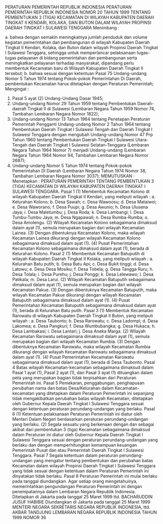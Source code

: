  PERATURAN PEMERINTAH REPUBLIK INDONESIA PERATURAN PEMERINTAH REPUBLIK INDONESIA NOMOR 20 TAHUN 1999 TENTANG PEMBENTUKAN 3 (TIGA) KECAMATAN DI WILAYAH KABUPATEN DAERAH TINGKAT II KENDARI, KOLAKA, DAN BUTON DALAM WILAYAH PROPINSI DAERAH TINGKAT I SULAWESI TENGGARA
Menimbang :

a. bahwa dengan semakin meningkatnya jumlah penduduk dan volume kegiatan pemerintahan dan pembangunan di wilayah Kabupaten Daerah Tingkat II Kendari, Kolaka, dan Buton dalam wilayah Propinsi Daerah Tingkat I Sulawesi Tenggara, sehingga untuk memperlancar pelaksanaan tugas-tugas pelayanan di bidang pemerintahan dan pembangunan serta meningkatkan pelayanan terhadap masyarakat, dipandang perlu membentuk Kecamatan baru di Wilayah Kabupaten Daerah Tingkat II tersebut;
b. bahwa sesuai dengan ketentuan Pasal 75 Undang-undang Nomor 5 Tahun 1974 tentang Pokok-pokok Pemerintahan Di Daerah, pembentukan Kecamatan harus ditetapkan dengan Peraturan Pemerintah;
Mengingat :

1. Pasal 5 ayat (2) Undang-Undang Dasar 1945;
2. Undang-undang Nomor 29 Tahun 1959 tentang Pembentukan Daerah-daerah Tingkat II di Sulawesi (Lembaran Negara Tahun 1959 Nomor 74, Tambahan Lembaran Negara Nomor 1822);
3. Undang-undang Nomor 13 Tahun 1964 tentang Penetapan Peraturan Pemerintah Pengganti Undang-undang Nomor 2 Tahun 1964 tentang Pembentukan Daerah Tingkat I Sulawesi Tengah dan Daerah Tingkat I Sulawesi Tenggara dengan mengubah Undang-undang Nomor 47 Prp Tahun 1960 tentang Pembentukan Daerah Tingkat I Sulawesi Utara-Tengah dan Daerah Tingkat I Sulawesi Selatan-Tenggara (Lembaran Negara Tahun 1964 Nomor 7) menjadi Undang-undang (Lembaran Negara Tahun 1964 Nomor 94, Tambahan Lembaran Negara Nomor 2687);
4. Undang-undang Nomor 5 Tahun 1974 tentang Pokok-pokok Pemerintahan Di Daerah (Lembaran Negara Tahun 1974 Nomor 38, Tambahan Lembaran Negara Nomor 3037);
MEMUTUSKAN :
 Menetapkan : PERATURAN PEMERINTAH TENTANG PEMBENTUKAN 3 (TIGA) KECAMATAN DI WILAYAH KABUPATEN DAERAH TINGKAT I SULAWESI TENGGARA.
Pasal 1
(1) Membentuk Kecamatan Kolono di wilayah Kabupaten Daerah Tingkat II Kendari, yang meliputi wilayah :
a. Kelurahan Kolono;
b. Desa Sawah;
c. Desa Wawoosu;
d. Desa Mataiwoi;
e. Desa Waworano;
f. Desa Puupi;
g. Desa Awunio;
h. Desa Ulusena Jaya;
i. Desa Maletumbu;
j. Desa Roda;
k. Desa Lambangi;
l. Desa Tumbu-Tumbu Jaya;
m. Desa Ngapawali;
n. Desa Rumba-Rumba;
o. Desa Amolengu.
(2) Wilayah Kecamatan Kolono sebagaimana dimaksud dalam ayat (1), semula merupakan bagian dari wilayah Kecamatan Lainea.
(3) Dengan dibentuknya Kecamatan Kolono, maka wilayah Kecamatan Lainea dikurangi dengan wilayah Kecamatan Kolono sebagaimana dimaksud dalam ayat (1).
(4) Pusat Pemerintahan Kecamatan Kolono sebagaimana dimaksud dalam ayat (1), berada di Kelurahan Kolono.
Pasal 2
(1) Membentuk Kecamatan Batuputih di wilayah Kabupaten Daerah Tingkat II Kolaka, yang meliputi wilayah :
a. Kelurahan Batu putih;
b. Desa Batu Api;
c. Desa Bukit tinggi;
d. Desa Latowu;
e. Desa Desa Mosiku;
f. Desa Tobela;
g. Desa Tangga Ruru;
h. Desa Tolala;
i. Desa Purehu;
j. Desa Ponggi;
k. Desa Lelewawo;
l. Desa Patikala;
m. Desa Larui.
(2) Wilayah Kecamatan Batuputih sebagaimana dimaksud dalam ayat (1), semula merupakan bagian dari wilayah Kecamatan Pakue.
(3) Dengan dibentuknya Kecamatan Batuputih, maka wilayah Kecamatan Pakue dikurangi dengan wilayah Kecamatan Batuputih sebagaimana dimaksud dalam ayat (1).
(4) Pusat Pemerintahan Kecamatan Batuputih sebagaimana dimaksud dalam ayat (1), berada di Kelurahan Batu putih.
Pasal 3
(1) Membentuk Kecamatan Rarowatu di wilayah Kabupaten Daerah Tingkat II Buton, yang meliputi wilayah :
a. Desa Taubonto;
b. Desa Rarowatu;
c. Desa Ladompi;
d. Desa Lakomea;
e. Desa Pangkuri;
f. Desa Wumbubangka;
g. Desa Hukaca;
h. Desa Lambakasi;
i. Desa Lantari;
j. Desa Aneka Marga.
(2) Wilayah Kecamatan Rarowatu sebagaimana dimaksud dalam ayat (1), semula merupakan bagian dari wilayah Kecamatan Rumbia.
(3) Dengan dibentuknya Kecamatan Rarowatu, maka wilayah Kecamatan Rumbia dikurangi dengan wilayah Kecamatan Rarowatu sebagaimana dimaksud dalam ayat (1).
(4) Pusat Pemerintahan Kecamatan Rarowatu sebagaimana dimaksud dalam ayat (1), berada di Desa Taubonto.
Pasal 4
Batas wilayah Kecamatan-kecamatan sebagaimana dimaksud dalam Pasal 1 ayat (1), Pasal 2 ayat (1), dan Pasal 3 ayat (1) dituangkan dalam peta yang merupakan bagian tidak terpisahkan dari Peraturan Pemerintah ini.
Pasal 5
Pemekaran, penggabungan, penghapusan perubahan nama dan batas Desa/Kelurahan dalam Kecamatan-kecamatan yang ditetapkan dalam Peraturan Pemerintah ini sepanjang tidak mengakibatkan perubahan batas wilayah Kecamatan, ditetapkan oleh Gubernur Kepala Daerah Tingkat I Sulawesi Tenggara sesuai dengan ketentuan peraturan perundang-undangan yang berlaku.
Pasal 6
(1) Ketentuan pelaksanaan Peraturan Pemerintah ini diatur oleh Menteri Dalam Negeri berdasarkan peraturan perundang-undangan yang berlaku.
(2) Segala sesuatu yang berkenaan dengan dan sebagai akibat dari pembentukan 3 (tiga) Kecamatan sebagaimana dimaksud dalam Peraturan ini diatur oleh Gubernur Kepala Daerah Tingkat I Sulawesi Tenggara sesuai dengan peraturan perundang-undangan yang berlaku dan dengan memperhitungkan kemampuan keuangan Pemerintah Pusat dan atau Pemerintah Daerah Tingkat I Sulawesi Tenggara.
Pasal 7
Segala ketentuan dalam peraturan perundang-undangan yang mengatur tentang pembentukan dan perubahan batas Kecamatan dalam wilayah Propinsi Daerah Tingkat I Sulawesi Tenggara yang tidak sesuai dengan ketentuan dalam Peraturan Pemerintah ini dinyatakan tidak berlaku.
Pasal 8
Peraturan Pemerintah ini mulai berlaku pada tanggal diundangkan.
Agar setiap orang mengetahuinya, memerintahkan pengundangan Peraturan Pemerintah ini dengan penempatannya dalam Lembaran Negara Republik Indonesia. Ditetapkan di Jakarta pada tanggal 25 Maret 1999 ttd. BACHARUDDIN JUSUF HABIBIE Diundangkan di Jakarta pada tanggal 25 Maret 1999 MENTERI NEGARA SEKRETARIS NEGARA REPUBLIK INDONESIA, ttd. AKBAR TANDJUNG LEMBARAN NEGARA REPUBLIK INDONESIA TAHUN 1999 NOMOR 36